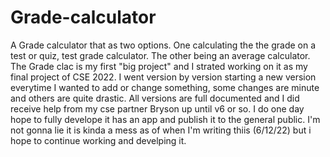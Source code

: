 # Grade-calculator
A Grade calculator that as two options. One calculating the the grade on a test or quiz, test grade calculator. The other being an average calculator.
The Grade clac is my first "big project" and I strated working on it as my final project of CSE 2022. 
I went version by version starting a new version everytime I wanted to add or change something, some changes are minute and others are quite drastic.
All versions are full documented and I did receive help from my cse partner Bryson up until v6 or so. 
I do one day hope to fully develope it has an app and publish it to the general public.
I'm not gonna lie it is kinda a mess as of when I'm writing thiis (6/12/22) but i hope to continue working and develping it. 
